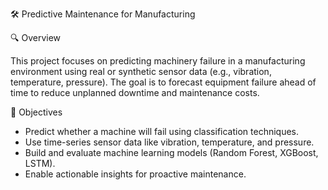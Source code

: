  🛠️ Predictive Maintenance for Manufacturing

🔍 Overview

This project focuses on predicting machinery failure in a manufacturing environment using real or synthetic sensor data (e.g., vibration, temperature, pressure). The goal is to forecast equipment failure ahead of time to reduce unplanned downtime and maintenance costs.

🎯 Objectives

- Predict whether a machine will fail using classification techniques.
- Use time-series sensor data like vibration, temperature, and pressure.
- Build and evaluate machine learning models (Random Forest, XGBoost, LSTM).
- Enable actionable insights for proactive maintenance.


